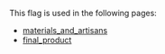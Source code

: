 This flag is used in the following pages:
 - [materials_and_artisans](../events/materials_and_artisans.md)
 - [final_product](../events/final_product.md)
